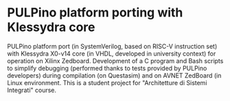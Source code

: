 # PULPino platform porting with Klessydra core
PULPino platform port (in SystemVerilog, based on RISC-V instruction set) with Klessydra X0-v14 core (in VHDL, developed in university context) for operation on Xilinx Zedboard. Development of a C program and Bash scripts to simplify debugging (performed thanks to tests provided by PULPino developers) during compilation (on Questasim) and on AVNET ZedBoard (in Linux environment. This is a student project for "Architetture di Sistemi Integrati" course. 
